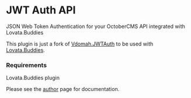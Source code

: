 # JWT Auth API

JSON Web Token Authentication for your OctoberCMS API integrated with Lovata.Buddies

This plugin is just a fork of [Vdomah.JWTAuth](https://octobercms.com/plugin/vdomah-jwtauth) to be used with [Lovata.Buddies](https://octobercms.com/plugin/lovata-buddies).

### Requirements
Lovata.Buddies plugin

Please see the [author](https://octobercms.com/plugin/vdomah-jwtauth) page for documentation.
